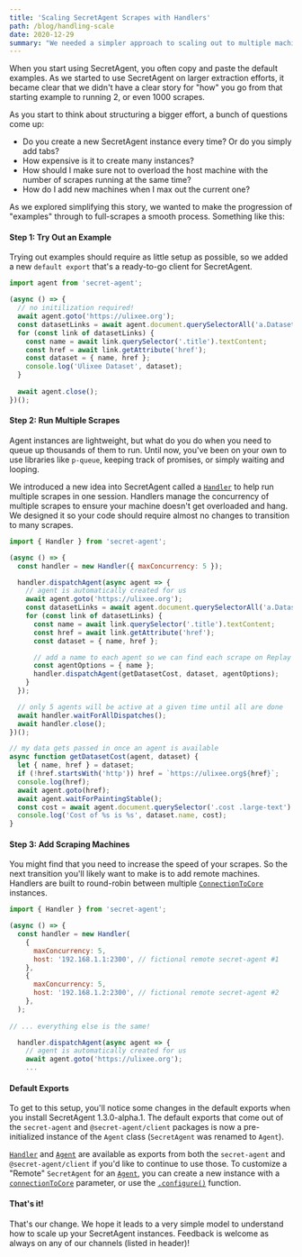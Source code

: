 ```yaml
---
title: 'Scaling SecretAgent Scrapes with Handlers'
path: /blog/handling-scale
date: 2020-12-29
summary: "We needed a simpler approach to scaling out to multiple machines running SecretAgent and 1000s of waiting actions. So we added a new concept called Handlers."
---
```


When you start using SecretAgent, you often copy and paste the default examples. As we started to use SecretAgent on larger extraction efforts, it became clear that we didn't have a clear story for "how" you go from that starting example to running 2, or even 1000 scrapes.

As you start to think about structuring a bigger effort, a bunch of questions come up:

- Do you create a new SecretAgent instance every time? Or do you simply add tabs?
- How expensive is it to create many instances?
- How should I make sure not to overload the host machine with the number of scrapes running at the same time?
- How do I add new machines when I max out the current one?

As we explored simplifying this story, we wanted to make the progression of "examples" through to full-scrapes a smooth process. Something like this:

#### Step 1: Try Out an Example

Trying out examples should require as little setup as possible, so we added a new `default export` that's a ready-to-go client for SecretAgent.

```js
import agent from 'secret-agent';

(async () => {
  // no initilization required!
  await agent.goto('https://ulixee.org');
  const datasetLinks = await agent.document.querySelectorAll('a.DatasetSummary');
  for (const link of datasetLinks) {
    const name = await link.querySelector('.title').textContent;
    const href = await link.getAttribute('href');
    const dataset = { name, href };
    console.log('Ulixee Dataset', dataset);
  }
  
  await agent.close();
})();
```

#### Step 2: Run Multiple Scrapes

Agent instances are lightweight, but what do you do when you need to queue up thousands of them to run. Until now, you've been on your own to use libraries like `p-queue`, keeping track of promises, or simply waiting and looping.

We introduced a new idea into SecretAgent called a [`Handler`](/docs/basic-interfaces/handler) to help run multiple scrapes in one session. Handlers manage the concurrency of multiple scrapes to ensure your machine doesn't get overloaded and hang. We designed it so your code should require almost no changes to transition to many scrapes.

```js
import { Handler } from 'secret-agent';

(async () => {
  const handler = new Handler({ maxConcurrency: 5 });

  handler.dispatchAgent(async agent => {
    // agent is automatically created for us
    await agent.goto('https://ulixee.org');
    const datasetLinks = await agent.document.querySelectorAll('a.DatasetSummary');
    for (const link of datasetLinks) {
      const name = await link.querySelector('.title').textContent;
      const href = await link.getAttribute('href');
      const dataset = { name, href };

      // add a name to each agent so we can find each scrape on Replay
      const agentOptions = { name };
      handler.dispatchAgent(getDatasetCost, dataset, agentOptions);
    }
  });

  // only 5 agents will be active at a given time until all are done
  await handler.waitForAllDispatches();
  await handler.close();
})();

// my data gets passed in once an agent is available
async function getDatasetCost(agent, dataset) {
  let { name, href } = dataset;
  if (!href.startsWith('http')) href = `https://ulixee.org${href}`;
  console.log(href);
  await agent.goto(href);
  await agent.waitForPaintingStable();
  const cost = await agent.document.querySelector('.cost .large-text').textContent;
  console.log('Cost of %s is %s', dataset.name, cost);
}
```

#### Step 3: Add Scraping Machines

You might find that you need to increase the speed of your scrapes. So the next transition you'll likely want to make is to add remote machines. Handlers are built to round-robin between multiple [`ConnectionToCore`](/docs/advanced/connection-to-core) instances.

```js
import { Handler } from 'secret-agent';

(async () => {
  const handler = new Handler(
    {
      maxConcurrency: 5,
      host: '192.168.1.1:2300', // fictional remote secret-agent #1
    },
    {
      maxConcurrency: 5,
      host: '192.168.1.2:2300', // fictional remote secret-agent #2
    },
  );
  
// ... everything else is the same!

  handler.dispatchAgent(async agent => {
    // agent is automatically created for us
    await agent.goto('https://ulixee.org');
    ...
```


#### Default Exports

To get to this setup, you'll notice some changes in the default exports when you install SecretAgent 1.3.0-alpha.1. The default exports that come out of the `secret-agent` and `@secret-agent/client` packages is now a pre-initialized instance of the `Agent` class (`SecretAgent` was renamed to `Agent`).

[`Handler`](/docs/basic-interfaces/handler) and [`Agent`](/docs/basic-interfaces/agent) are available as exports from both the `secret-agent` and `@secret-agent/client` if you'd like to continue to use those. To customize a "Remote" `SecretAgent` for an [`Agent`](/docs/basic-interfaces/agent), you can create a new instance with a [`connectionToCore`](/docs/basic-interfaces/agent#constructor) parameter, or use the [`.configure()`](/docs/basic-interfaces/agent#configure) function.


#### That's it!

That's our change. We hope it leads to a very simple model to understand how to scale up your SecretAgent instances. Feedback is welcome as always on any of our channels (listed in header)!
